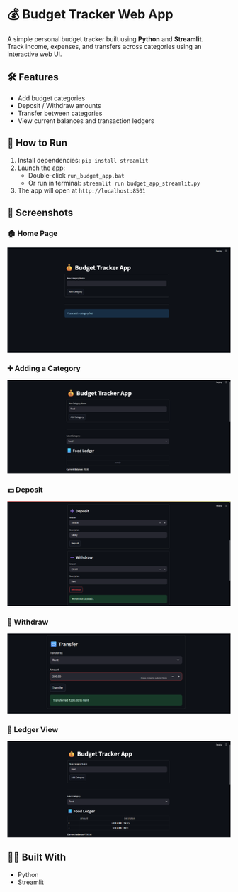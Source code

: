# 💰 Budget Tracker Web App

A simple personal budget tracker built using **Python** and **Streamlit**.  
Track income, expenses, and transfers across categories using an interactive web UI.

## 🛠 Features
- Add budget categories
- Deposit / Withdraw amounts
- Transfer between categories
- View current balances and transaction ledgers

## 🚀 How to Run
1. Install dependencies: `pip install streamlit`
2. Launch the app:  
   - Double-click `run_budget_app.bat`  
   - Or run in terminal: `streamlit run budget_app_streamlit.py`
3. The app will open at `http://localhost:8501`

## 📸 Screenshots

### 🏠 Home Page
![Home](screenshot1.png)

### ➕ Adding a Category
![Add Category](screenshot2.png)

### 💵 Deposit
![Deposit](screenshot3.png)

### 💸 Withdraw
![Withdraw](screenshot4.png)

### 📄 Ledger View
![Ledger](screenshot5.png)


## 👩‍💻 Built With
- Python
- Streamlit
